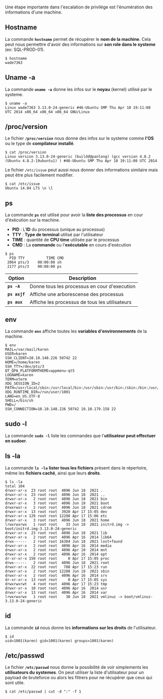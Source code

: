 
Une étape importante dans l'escalation de privilège est l'énumération des informations d'une machine.


## __Hostname__

La commande **`hostname`** permet de récupérer le **nom de la machine**. Cela peut nous permettre d'avoir des informations sur **son role dans le systeme** (ex: SQL-PROD-01).

```shell
$ hostname
wade7363
```


## __Uname -a__

La commande **`uname -a`** donne les infos sur le **noyau** (kernel) utilisé par le systeme.

```shell
$ uname -a
Linux wade7363 3.13.0-24-generic #46-Ubuntu SMP Thu Apr 10 19:11:08 UTC 2014 x86_64 x86_64 x86_64 GNU/Linux
```


## __/proc/version__

Le fichier **`/proc/version`** nous donne des infos sur le systeme comme **l'OS** ou le type de **compilateur installé**.

```shell
$ cat /proc/version
Linux version 3.13.0-24-generic (buildd@panlong) (gcc version 4.8.2 (Ubuntu 4.8.2-19ubuntu1) ) #46-Ubuntu SMP Thu Apr 10 19:11:08 UTC 2014

```

Le fichier `/etc/issue` peut aussi nous donner des informations similaire mais peut être plus facilement modifier.

```shell
$ cat /etc/issue
Ubuntu 14.04 LTS \n \l
```


## __ps__

La commande **`ps`** est utilisé pour avoir la **liste des processus** en cour d'éxécution sur la machine.

-   **PID** : L'**ID** du processus (unique au processus)
-   **TTY** : **Type de terminal** utilisé par l'utilisateur
-   **TIME** : quantité de **CPU time** utilisée par le processus
-   **CMD** : La **commande** ou l'**exécutable** en cours d'exécution

```shell
$ ps
  PID TTY          TIME CMD
 2064 pts/3    00:00:00 sh
 2177 pts/3    00:00:00 ps
```

| Option        | Description                                  |
| ------------- | -------------------------------------------- |
| **`ps -A`**   | Donne tous les processus en cour d'execution |
| **`ps axjf`** | Affiche une arborescense des processus       |
| **`ps aux`**  | Affiche les processus de tous les utilisateurs                                             |


## __env__

La commande **`env`** affiche toutes les **variables d'environnements** de la machine.

```shell
$ env
MAIL=/var/mail/karen
USER=karen
SSH_CLIENT=10.10.148.226 50742 22
HOME=/home/karen
SSH_TTY=/dev/pts/3
QT_QPA_PLATFORMTHEME=appmenu-qt5
LOGNAME=karen
TERM=xterm
XDG_SESSION_ID=2
PATH=/usr/local/sbin:/usr/local/bin:/usr/sbin:/usr/bin:/sbin:/bin:/usr/games:/usr/local/games
XDG_RUNTIME_DIR=/run/user/1001
LANG=en_US.UTF-8
SHELL=/bin/sh
PWD=/
SSH_CONNECTION=10.10.148.226 50742 10.10.179.158 22
```


## __sudo -l__

La commande **`sudo -l`** liste les commandes que l'**utilisateur peut effectuer en sudoer**.


## __ls -la__

La commande **`ls -la`** **lister tous les fichiers** présent dans le répertoire, même les **fichiers caché**, ainsi que leurs **droits**.

```shell
$ ls -la
total 104
drwxr-xr-x  23 root root  4096 Jun 18  2021 .
drwxr-xr-x  23 root root  4096 Jun 18  2021 ..
drwxr-xr-x   2 root root  4096 Jun 18  2021 bin
drwxr-xr-x   3 root root  4096 Jun 18  2021 boot
drwxrwxr-x   2 root root  4096 Jun 18  2021 cdrom
drwxr-xr-x  13 root root  3920 Apr 17 15:05 dev
drwxr-xr-x 129 root root 12288 Apr 17 15:06 etc
drwxr-xr-x   3 root root  4096 Jun 18  2021 home
lrwxrwxrwx   1 root root    33 Jun 18  2021 initrd.img -> boot/initrd.img-3.13.0-24-generic
drwxr-xr-x  23 root root  4096 Jun 18  2021 lib
drwxr-xr-x   2 root root  4096 Apr 16  2014 lib64
drwx------   2 root root 16384 Jun 18  2021 lost+found
drwxr-xr-x   2 root root  4096 Apr 16  2014 media
drwxr-xr-x   2 root root  4096 Apr 10  2014 mnt
drwxr-xr-x   2 root root  4096 Apr 16  2014 opt
dr-xr-xr-x 150 root root     0 Apr 17 15:05 proc
drwx------   2 root root  4096 Jun 18  2021 root
drwxr-xr-x  22 root root   780 Apr 17 15:23 run
drwxr-xr-x   2 root root 12288 Jun 18  2021 sbin
drwxr-xr-x   2 root root  4096 Apr 16  2014 srv
dr-xr-xr-x  13 root root     0 Apr 17 15:05 sys
drwxrwxrwt   4 root root  4096 Apr 17 15:23 tmp
drwxr-xr-x  10 root root  4096 Apr 16  2014 usr
drwxr-xr-x  13 root root  4096 Apr 16  2014 var
lrwxrwxrwx   1 root root    30 Jun 18  2021 vmlinuz -> boot/vmlinuz-3.13.0-24-generic
```


## __id__

La commande **`id`** nous donne les **informations sur les droits** de l'utilisateur.

```shell
$ id
uid=1001(karen) gid=1001(karen) groups=1001(karen)
```


## __/etc/passwd__

Le fichier **`/etc/passwd`** nous donne la possibilité de voir simplements les **utilisateurs du systemes**.
On peut utiliser la liste d'utilisateur pour un payload de bruteforce ou alors les filtrers pour ne récupérer que ceux qui sont utile.

```shell
$ cat /etc/passwd | cut -d ":" -f 1
```


